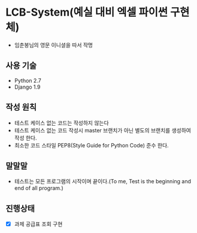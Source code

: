 # LCB-System(예실 대비 엑셀 파이썬 구현체)
* 임춘봉님의 영문 이니셜을 따서 작명

## 사용 기술  
* Python 2.7
* Django 1.9

## 작성 원칙
* 테스트 케이스 없는 코드는 작성하지 않는다
 * 테스트 케이스 없는 코드 작성시 master 브랜치가 아닌 별도의 브랜치를 생성하여 작성 한다.
* 최소한 코드 스타일 PEP8(Style Guide for Python Code) 준수 한다.

## 말말말
* 테스트는 모든 프로그램의 시작이며 끝이다.(To me, Test is the beginning and end of all program.)

## 진행상태
- [x] 과제 공급표 조회 구현
